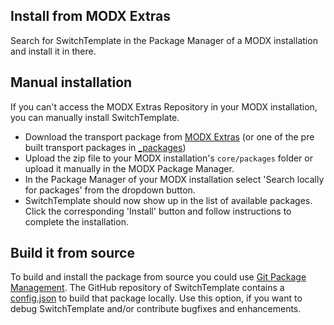 ## Install from MODX Extras

Search for SwitchTemplate in the Package Manager of a MODX installation and
install it in there.

## Manual installation

If you can't access the MODX Extras Repository in your MODX installation, you
can manually install SwitchTemplate.

* Download the transport package from [MODX Extras](https://modx.com/extras/package/switchtemplate) (or one of the pre built transport packages in [_packages](https://github.com/Jako/SwitchTemplate/tree/master/_packages))
* Upload the zip file to your MODX installation's `core/packages` folder or upload it manually in the MODX Package Manager.
* In the Package Manager of your MODX installation select 'Search locally for packages' from the dropdown button.
* SwitchTemplate should now show up in the list of available packages. Click the corresponding 'Install' button and follow instructions to complete the installation.

## Build it from source

To build and install the package from source you could use [Git Package
Management](https://github.com/TheBoxer/Git-Package-Management). The GitHub
repository of SwitchTemplate contains a
[config.json](https://github.com/Jako/SwitchTemplate/blob/master/_build/config.json)
to build that package locally. Use this option, if you want to debug
SwitchTemplate and/or contribute bugfixes and enhancements.
